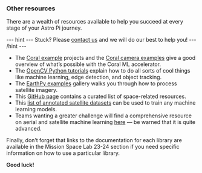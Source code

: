### Other resources

There are a wealth of resources available to help you succeed at every stage of your Astro Pi journey.


--- hint ---
Stuck? Please [contact us](enquiries@astro-pi.org) and we will do our best to help you!
--- /hint ---


- The [Coral example](https://coral.ai/examples/) projects and the [Coral camera examples](https://github.com/google-coral/examples-camera) give a good overview of what’s possible with the Coral ML accelerator.
- The [OpenCV Python tutorials](https://docs.opencv.org/4.x/d6/d00/tutorial_py_root.html) explain how to do all sorts of cool things like machine learning, edge detection, and object tracking.
- The [EarthPy examples](https://earthpy.readthedocs.io/en/latest/gallery_vignettes/index.html) gallery walks you through how to process satellite imagery.
- This [GitHub page](https://github.com/orbitalindex/awesome-space) contains a curated list of space-related resources.
- This [list of annotated satellite datasets](https://github.com/Seyed-Ali-Ahmadi/Awesome_Satellite_Benchmark_Datasets) can be used to train any machine learning models.
- Teams wanting a greater challenge will find a comprehensive resource on aerial and satellite machine learning [here](https://github.com/robmarkcole/satellite-image-deep-learning#datasets) — be warned that it is quite advanced.

Finally, don’t forget that links to the documentation for each library are available in the Mission Space Lab 23-24 section if you need specific information on how to use a particular library.

**Good luck!** 

